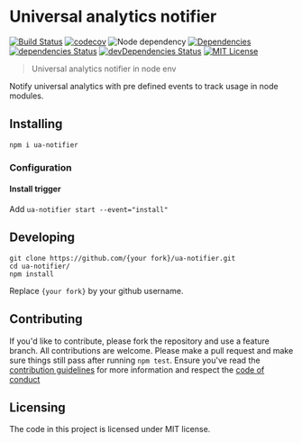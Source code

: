 # Universal analytics notifier

[![Build Status][build-badge]][build]
[![codecov][codecoverage-badge]][codecoverage]
![Node dependency][node-badge]
[![Dependencies][dependencyci-badge]][dependencyci]
[![dependencies Status][dependencies-badge]][dependencies]
[![devDependencies Status][devDependencies-badge]][devDependencies]
[![MIT License][license-badge]][LICENSE]

> Universal analytics notifier in node env

Notify universal analytics with pre defined events to track usage in node modules.

## Installing

```shell
npm i ua-notifier
```

### Configuration

#### Install trigger

Add `ua-notifier start --event="install"`

## Developing

```shell
git clone https://github.com/{your fork}/ua-notifier.git
cd ua-notifier/
npm install
```

Replace `{your fork}` by your github username.

## Contributing

If you'd like to contribute, please fork the repository and use a feature
branch. All contributions are welcome. Please make a pull request and make sure things still pass after running `npm test`.
Ensure you've read the [contribution guidelines](CONTRIBUTING.md) for more information and respect the [code of conduct](CODE_OF_CONDUCT.md)

## Licensing

The code in this project is licensed under MIT license.

[build-badge]: https://img.shields.io/travis/iGitScor/ua-notifier.svg?style=flat-square
[build]: https://travis-ci.org/iGitScor/ua-notifier
[codecoverage-badge]: https://codecov.io/gh/iGitScor/ua-notifier/branch/master/graph/badge.svg?style=flat-square
[codecoverage]: https://codecov.io/gh/iGitScor/ua-notifier
[dependencyci-badge]: https://dependencyci.com/github/iGitScor/ua-notifier/badge?style=flat-square
[dependencyci]: https://dependencyci.com/github/iGitScor/ua-notifier
[dependencies-badge]: https://david-dm.org/iGitScor/ua-notifier/status.svg?style=flat-square
[dependencies]: https://david-dm.org/iGitScor/ua-notifier
[devDependencies-badge]: https://david-dm.org/iGitScor/ua-notifier/dev-status.svg?style=flat-square
[devDependencies]: https://david-dm.org/iGitScor/ua-notifier?type=dev
[node-badge]: https://img.shields.io/node/v/ua-notifier.svg?style=flat-square
[license-badge]: https://img.shields.io/npm/l/ua-notifier.svg?style=flat-square
[license]: https://github.com/iGitScor/ua-notifier/blob/master/LICENSE
